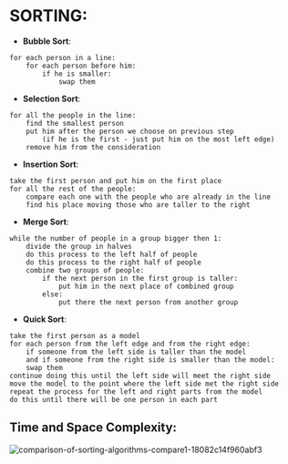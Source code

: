 # SORTING:
- **Bubble Sort**:
```
for each person in a line:
    for each person before him:
        if he is smaller:
            swap them
```

- **Selection Sort**:
```
for all the people in the line:
    find the smallest person
    put him after the person we choose on previous step
        (if he is the first - just put him on the most left edge)
    remove him from the consideration
```

- **Insertion Sort**:
```
take the first person and put him on the first place
for all the rest of the people:
    compare each one with the people who are already in the line
    find his place moving those who are taller to the right
```

- **Merge Sort**:
```
while the number of people in a group bigger then 1:
    divide the group in halves
    do this process to the left half of people
    do this process to the right half of people
    combine two groups of people:
        if the next person in the first group is taller:
            put him in the next place of combined group
        else:
            put there the next person from another group
```

- **Quick Sort**:
```
take the first person as a model
for each person from the left edge and from the right edge:
    if someone from the left side is taller than the model
    and if someone from the right side is smaller than the model:
    swap them
continue doing this until the left side will meet the right side
move the model to the point where the left side met the right side
repeat the process for the left and right parts from the model
do this until there will be one person in each part
```

## Time and Space Complexity:
![comparison-of-sorting-algorithms-compare1-18082c14f960abf3](https://github.com/IshaanAdarsh/TIL/assets/100434702/43f24dd7-0d92-46a0-8e2f-fe872d33abdc)
